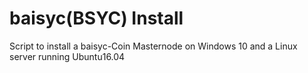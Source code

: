 # baisyc(BSYC) Install
Script to install a baisyc-Coin Masternode on Windows 10 and a Linux server running Ubuntu16.04
